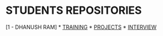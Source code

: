 # STUDENTS REPOSITORIES

[1 - DHANUSH RAM]
     * [TRAINING](https://github.com/sivadhanush726/training)
     * [PROJECTS](https://github.com/sivadhanush726/project)
     * [INTERVIEW](https://github.com/sivadhanush726/interview)
